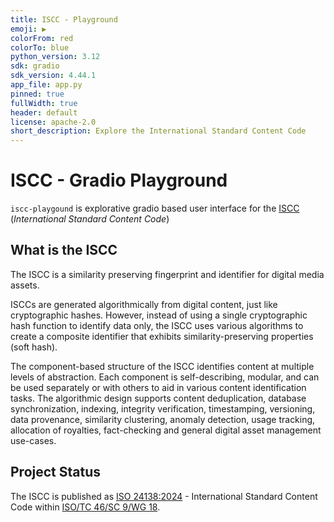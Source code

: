 ```yaml
---
title: ISCC - Playground
emoji: ▶️
colorFrom: red
colorTo: blue
python_version: 3.12
sdk: gradio
sdk_version: 4.44.1
app_file: app.py
pinned: true
fullWidth: true
header: default
license: apache-2.0
short_description: Explore the International Standard Content Code
---
```


# ISCC - Gradio Playground

`iscc-playgound` is explorative gradio based user interface for the [ISCC](https://iscc.codes) (*International
Standard Content Code*)

## What is the ISCC

The ISCC is a similarity preserving fingerprint and identifier for digital media assets.

ISCCs are generated algorithmically from digital content, just like cryptographic hashes. However, instead of
using a single cryptographic hash function to identify data only, the ISCC uses various algorithms to create a
composite identifier that exhibits similarity-preserving properties (soft hash).

The component-based structure of the ISCC identifies content at multiple levels of abstraction. Each component
is self-describing, modular, and can be used separately or with others to aid in various content identification
tasks. The algorithmic design supports content deduplication, database synchronization, indexing, integrity
verification, timestamping, versioning, data provenance, similarity clustering, anomaly detection, usage
tracking, allocation of royalties, fact-checking and general digital asset management use-cases.

## Project Status

The ISCC is published as [ISO 24138:2024](https://www.iso.org/standard/77899.html) - International Standard
Content Code within [ISO/TC 46/SC 9/WG 18](https://www.iso.org/committee/48836.html).
